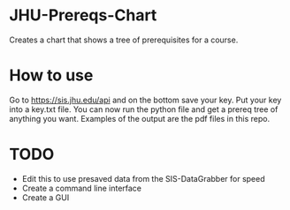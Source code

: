 # JHU-Prereqs-Chart
 Creates a chart that shows a tree of prerequisites for a course.
# How to use
Go to https://sis.jhu.edu/api and on the bottom save your key. Put your key into a key.txt file. You can now run the python file and get a prereq tree of anything you want. Examples of the output are the pdf files in this repo.

# TODO
- Edit this to use presaved data from the SIS-DataGrabber for speed
- Create a command line interface
- Create a GUI
